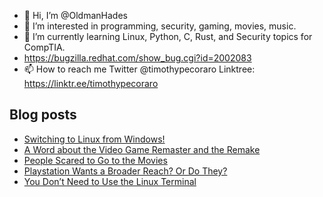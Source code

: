 - 👋 Hi, I’m @OldmanHades
- 👀 I’m interested in programming, security, gaming, movies, music.
- 🌱 I’m currently learning Linux, Python, C, Rust, and Security topics for CompTIA.
- https://bugzilla.redhat.com/show_bug.cgi?id=2002083
- 📫 How to reach me Twitter @timothypecoraro
Linktree: https://linktr.ee/timothypecoraro

## Blog posts
<!-- BLOG-POST-LIST:START -->
- [Switching to Linux from Windows!](https://medium.com/@timothypecoraro/switching-to-linux-from-windows-1e0c52bacb32?source=rss-5097f5c9b801------2)
- [A Word about the Video Game Remaster and the Remake](https://medium.com/@timothypecoraro/a-word-about-the-video-game-remaster-and-the-remake-1136c164b4a6?source=rss-5097f5c9b801------2)
- [People Scared to Go to the Movies](https://medium.com/@timothypecoraro/people-scared-to-go-to-the-movies-edd4f25922fc?source=rss-5097f5c9b801------2)
- [Playstation Wants a Broader Reach? Or Do They?](https://medium.com/@timothypecoraro/playstation-wants-a-broader-reach-or-do-they-cbbbdd6dd52d?source=rss-5097f5c9b801------2)
- [You Don’t Need to Use the Linux Terminal](https://medium.com/@timothypecoraro/you-dont-need-to-use-the-linux-terminal-301ee2c32bc4?source=rss-5097f5c9b801------2)
<!-- BLOG-POST-LIST:END -->
